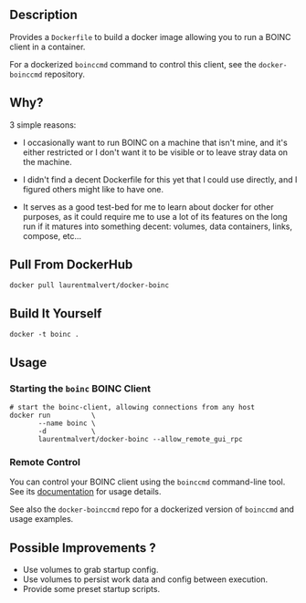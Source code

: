 ## Description

Provides a `Dockerfile` to build a docker image allowing you to run a
BOINC client in a container.

For a dockerized `boinccmd` command to control this client, see the
`docker-boinccmd` repository.

## Why?

3 simple reasons:

 * I occasionally want to run BOINC on a machine that isn't mine, and
   it's either restricted or I don't want it to be visible or to leave
   stray data on the machine.

 * I didn't find a decent Dockerfile for this yet that I could use
   directly, and I figured others might like to have one.

 * It serves as a good test-bed for me to learn about docker for other
   purposes, as it could require me to use a lot of its features on
   the long run if it matures into something decent: volumes, data
   containers, links, compose, etc...

## Pull From DockerHub

    docker pull laurentmalvert/docker-boinc

## Build It Yourself

    docker -t boinc .

## Usage

### Starting the `boinc` BOINC Client

    # start the boinc-client, allowing connections from any host
    docker run          \
           --name boinc \
           -d           \
           laurentmalvert/docker-boinc --allow_remote_gui_rpc

### Remote Control

You can control your BOINC client using the `boinccmd` command-line
tool. See its [documentation][1] for usage details.

See also the `docker-boinccmd` repo for a dockerized version of
`boinccmd` and usage examples.

## Possible Improvements ?

 * Use volumes to grab startup config.
 * Use volumes to persist work data and config between execution.
 * Provide some preset startup scripts.




[1]: http://boinc.berkeley.edu/wiki/Boinccmd_tool
